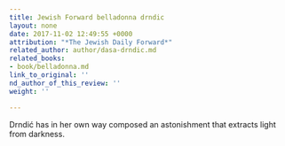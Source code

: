 ```yaml
---
title: Jewish Forward belladonna drndic
layout: none
date: 2017-11-02 12:49:55 +0000
attribution: "*The Jewish Daily Forward*"
related_author: author/dasa-drndic.md
related_books:
- book/belladonna.md
link_to_original: ''
nd_author_of_this_review: ''
weight: ''

---
```

Drndić has in her own way composed an astonishment that extracts light from darkness.